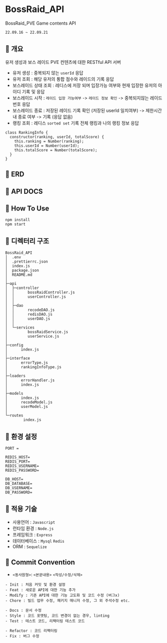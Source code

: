 # BossRaid_API

BossRaid_PVE Game contents API

`22.09.16 ~ 22.09.21`

## 📌 개요

유저 생성과 보스 레이드 PVE 컨텐츠에 대한 RESTful API 서버

- 유저 생성 : 중복되지 않는 `userId` 응답
- 유저 조회 : 해당 유저의 통합 점수와 레이드의 기록 응답
- 보스레이드 상태 조회 : 레디스에 저장 되며 입장가능 여부와 현재 입장한 유저의 아이디 기록 및 응답
- 보스레이드 시작 : `레이드 입장 가능여부` -> `레이드 정보 확인` -> 중복되지않는 레이드 번호 응답
- 보스레이드 종료 : 저장된 레이드 기록 확인 (저장된 userId 일치여부) -> 제한시간 내 종료 여부 -> 기록 (응답 없음)
- 랭킹 조회 : 레디스 `sorted set` 기록 전체 랭킹과 나의 랭킹 정보 응답

```
class RankingInfo {
  constructor(ranking, userId, totalScore) {
    this.ranking = Number(ranking);
    this.userId = Number(userId);
    this.totalScore = Number(totalScore);
  }
}
```

## 📌 ERD

## 📌 API DOCS

## 📌 How To Use

```
npm install
npm start
```

## 📌 디렉터리 구조

```
BossRaid_API
│  .env
│  .prettierrc.json
│  index.js
│  package.json
│  README.md
│
├─api
│  ├─controller
│  │      bossRaidController.js
│  │      userController.js
│  │
│  ├─dao
│  │      recodeDAO.js
│  │      redisDAO.js
│  │      userDAO.js
│  │
│  └─services
│         bossRaidService.js
│         userService.js
│
├─config
│      index.js
│
├─interface
│      errorType.js
│      rankingInfoType.js
│
├─loaders
│      errorHandler.js
│      index.js
│
├─models
│      index.js
│      recodeModel.js
│      userModel.js
│
└─routes
        index.js
```

## 📌 환경 설정

```
PORT =

REDIS_HOST=
REDIS_PORT=
REDIS_USERNAME=
REDIS_PASSWORD=

DB_HOST=
DB_DATABASE=
DB_USERNAME=
DB_PASSWORD=
```

## 📌 적용 기술

- 사용언어 : `Javascript`
- 런타임 환경 : `Node.js`
- 프레임워크 : `Express`
- 데이터베이스 : `Mysql` `Redis`
- ORM : `Sequelize`

## 📌 Commit Convention

- `<동사원형>`: `<본문내용>` `<작성/수정/삭제>`

```
- Init : 처음 커밋 및 환경 설정
- Feat : 새로운 API에 대한 기능 추가
- Modify : 기존 API에 대한 기능 고도화 및 코드 수정 (버그x)
- Chore : 빌드 업무 수정, 패키지 매니저 수정, 그 외 주석수정 etc.

- Docs : 문서 수정
- Style : 코드 포맷팅, 코드 변경이 없는 경우, linting
- Test : 테스트 코드, 리팩터링 테스트 코드

- Refactor : 코드 리팩터링
- Fix : 버그 수정
```
